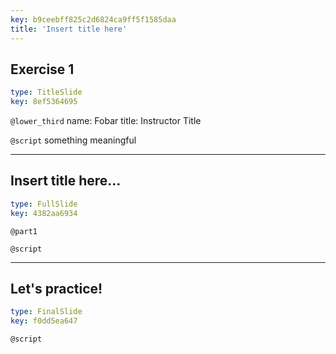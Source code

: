 ```yaml
---
key: b9ceebff825c2d6824ca9ff5f1585daa
title: 'Insert title here'
---
```


## Exercise 1

```yaml
type: TitleSlide
key: 8ef5364695
```

`@lower_third`
name: Fobar	
title: Instructor Title

`@script`
something meaningful

---

## Insert title here...

```yaml
type: FullSlide
key: 4382aa6934
```

`@part1`


`@script`


---

## Let's practice!

```yaml
type: FinalSlide
key: f0dd5ea647
```

`@script`
